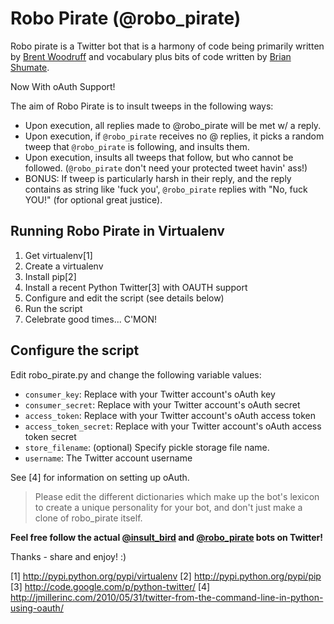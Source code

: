 Robo Pirate (@robo_pirate)
==========================

Robo pirate is a Twitter bot that is a harmony of code being primarily
written by [Brent Woodruff](http://www.brentwoodruff.com/) and vocabulary
plus bits of code written by [Brian Shumate](http://brianshumate.com/).

Now With oAuth Support!

The aim of Robo Pirate is to insult tweeps in the following ways:

* Upon execution, all replies made to @robo_pirate will be met w/ a reply.
* Upon execution, if `@robo_pirate` receives no @ replies, it picks a random tweep that `@robo_pirate` is following, and insults them.
* Upon execution, insults all tweeps that follow, but who cannot be followed. (`@robo_pirate` don't need your protected tweet havin' ass!)
* BONUS: If tweep is particularly harsh in their reply, and the reply contains as string like 'fuck you', `@robo_pirate` replies with "No, fuck YOU!" (for optional great justice).

Running Robo Pirate in Virtualenv
---------------------------------

1. Get virtualenv[1]
2. Create a virtualenv
3. Install pip[2]
4. Install a recent Python Twitter[3] with OAUTH support
5. Configure and edit the script (see details below)
6. Run the script
7. Celebrate good times... C'MON!

Configure the script
--------------------

Edit robo_pirate.py and change the following variable values:

 * `consumer_key`: Replace with your Twitter account's oAuth key
 * `consumer_secret`: Replace with your Twitter account's oAuth secret
 * `access_token`: Replace with your Twitter account's oAuth access token
 * `access_token_secret`: Replace with your Twitter account's oAuth access token secret
 * `store_filename`: (optional) Specify pickle storage file name.
 * `username`: The Twitter account username

See [4] for information on setting up oAuth.

> Please edit the different dictionaries which make up the bot's lexicon to create a unique personality for your bot, and don't just make a clone of robo_pirate itself.

**Feel free follow the actual [@insult_bird](http://twitter.com/insult_bird) and [@robo_pirate](http://twitter.com/robo_pirate) bots on Twitter!**

Thanks - share and enjoy! :)

[1] http://pypi.python.org/pypi/virtualenv
[2] http://pypi.python.org/pypi/pip
[3] http://code.google.com/p/python-twitter/
[4] http://jmillerinc.com/2010/05/31/twitter-from-the-command-line-in-python-using-oauth/